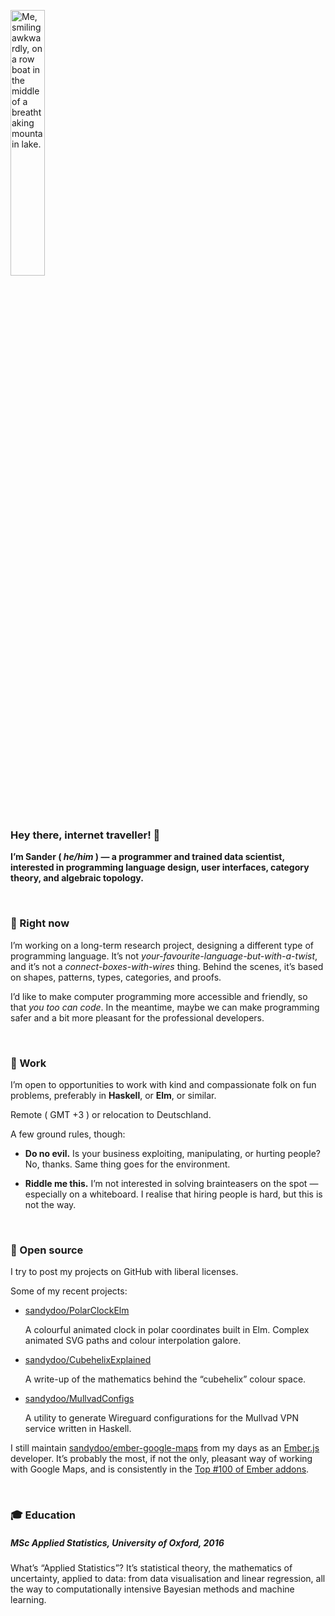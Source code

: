 <img
  width="33%"
  alt="Me, smiling awkwardly, on a row boat in the middle of a breathtaking
  mountain lake."
  src="images/imonaboat.gif">


### Hey there, internet traveller! 👋

__I’m Sander ( _he/him_ ) — a programmer and trained data scientist, interested
in programming language design, user interfaces, category theory, and algebraic
topology.__

<br>


### 🔭 Right now

I’m working on a long-term research project, designing a different type of
programming language. It’s not _your-favourite-language-but-with-a-twist_, and
it’s not a _connect-boxes-with-wires_ thing. Behind the scenes, it’s based on
shapes, patterns, types, categories, and proofs.

I’d like to make computer programming more accessible and friendly, so that _you
too can code_. In the meantime, maybe we can make programming safer and a bit
more pleasant for the professional developers.

<br>


### 👷 Work

I’m open to opportunities to work with kind and compassionate folk on fun
problems, preferably in __Haskell__, or __Elm__, or similar.

Remote ( GMT +3 ) or relocation to Deutschland.

A few ground rules, though:

- __Do no evil.__ Is your business exploiting, manipulating, or hurting people?
  No, thanks. Same thing goes for the environment.

- __Riddle me this.__ I’m not interested in solving brainteasers on the spot —
  especially on a whiteboard. I realise that hiring people is hard, but this is
  not the way.

<br>


### 👐 Open source

I try to post my projects on GitHub with liberal licenses.

Some of my recent projects:

- [sandydoo/PolarClockElm](https://github.com/sandydoo/PolarClockElm)

  A colourful animated clock in polar coordinates built in Elm. Complex animated
  SVG paths and colour interpolation galore.

- [sandydoo/CubehelixExplained](https://github.com/sandydoo/CubehelixExplained)

  A write-up of the mathematics behind the “cubehelix” colour space.

- [sandydoo/MullvadConfigs](https://github.com/sandydoo/MullvadConfigs)

  A utility to generate Wireguard configurations for the Mullvad VPN service
  written in Haskell.

I still maintain
[sandydoo/ember-google-maps](https://github.com/sandydoo/ember-google-maps) from
my days as an [Ember.js](https://github.com/emberjs/ember.js) developer. It’s
probably the most, if not the only, pleasant way of working with Google Maps,
and is consistently in the [Top #100 of Ember
addons](https://emberobserver.com/lists/top-addons).

<br>


### 🎓 Education

##### MSc Applied Statistics, University of Oxford, 2016

What’s “Applied Statistics”? It’s statistical theory, the mathematics of
uncertainty, applied to data: from data visualisation and linear regression, all
the way to computationally intensive Bayesian methods and machine learning.


<!--

Here are some ideas to get you started:

- 🔭 I’m currently working on ...
- 🌱 I’m currently learning ...
- 👯 I’m looking to collaborate on ...
- 🤔 I’m looking for help with ...
- 💬 Ask me about ...
- 📫 How to reach me: ...
- 😄 Pronouns: ...
- ⚡ Fun fact: ...

-->

